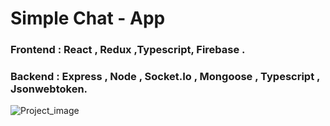 # Simple Chat - App

### Frontend : React , Redux ,Typescript, Firebase .

### Backend : Express , Node , Socket.Io , Mongoose , Typescript , Jsonwebtoken.

![Project_image](https://i.ibb.co/DLL4X00/Screenshot-2023-07-26-120829.png)
